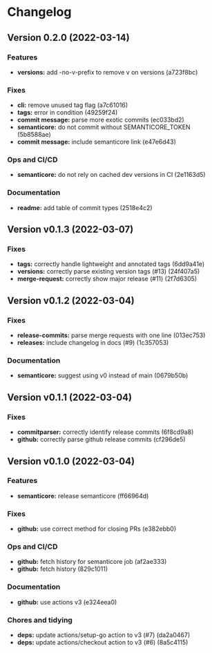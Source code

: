 # Changelog

## Version 0.2.0 (2022-03-14)

### Features

- **versions:** add -no-v-prefix to remove v on versions (a723f8bc)

### Fixes

- **cli:** remove unused tag flag (a7c61016)
- **tags:** error in condition (49259f24)
- **commit message:** parse more exotic commits (ec033bd2)
- **semanticore:** do not commit without SEMANTICORE_TOKEN (5b8588ae)
- **commit message:** include semanticore link (e47e6d43)

### Ops and CI/CD

- **semanticore:** do not rely on cached dev versions in CI (2e1163d5)

### Documentation

- **readme:** add table of commit types (2518e4c2)

## Version v0.1.3 (2022-03-07)

### Fixes

- **tags:** correctly handle lightweight and annotated tags (6dd9a41e)
- **versions:** correctly parse existing version tags (#13) (24f407a5)
- **merge-request:** correctly show major release (#11) (2f7d6305)

## Version v0.1.2 (2022-03-04)

### Fixes

- **release-commits:** parse merge requests with one line (013ec753)
- **releases:** include changelog in docs (#9) (1c357053)

### Documentation

- **semanticore:** suggest using v0 instead of main (0679b50b)

## Version v0.1.1 (2022-03-04)

### Fixes

- **commitparser:** correctly identify release commits (6f8cd9a8)
- **github:** correctly parse github release commits (cf296de5)

## Version v0.1.0 (2022-03-04)

### Features

- **semanticore:** release semanticore (ff66964d)

### Fixes

- **github:** use correct method for closing PRs (e382ebb0)

### Ops and CI/CD

- **github:** fetch history for semanticore job (af2ae333)
- **github:** fetch history (829c1011)

### Documentation

- **github:** use actions v3 (e324eea0)

### Chores and tidying

- **deps:** update actions/setup-go action to v3 (#7) (da2a0467)
- **deps:** update actions/checkout action to v3 (#6) (8a5c4115)

